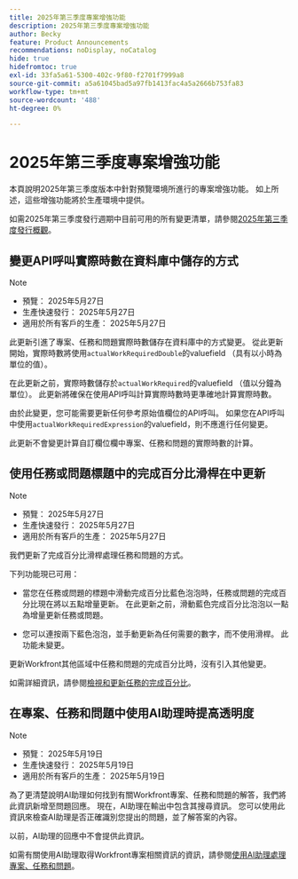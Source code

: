 ```yaml
---
title: 2025年第三季度專案增強功能
description: 2025年第三季度專案增強功能
author: Becky
feature: Product Announcements
recommendations: noDisplay, noCatalog
hide: true
hidefromtoc: true
exl-id: 33fa5a61-5300-402c-9f80-f2701f7999a8
source-git-commit: a5a61045bad5a97fb1413fac4a5a2666b753fa83
workflow-type: tm+mt
source-wordcount: '488'
ht-degree: 0%

---
```


# 2025年第三季度專案增強功能

本頁說明2025年第三季度版本中針對預覽環境所進行的專案增強功能。 如上所述，這些增強功能將於生產環境中提供。

如需2025年第三季度發行週期中目前可用的所有變更清單，請參閱[2025年第三季度發行概觀](/help/quicksilver/product-announcements/product-releases/25-q3-release-activity/25-q3-release-overview.md)。

## 變更API呼叫實際時數在資料庫中儲存的方式

>[!NOTE]
>
>* 預覽： 2025年5月27日
>* 生產快速發行： 2025年5月27日
>* 適用於所有客戶的生產： 2025年5月27日

此更新引進了專案、任務和問題實際時數儲存在資料庫中的方式變更。 從此更新開始，實際時數將使用`actualWorkRequiredDouble`的valuefield （具有以小時為單位的值）。

在此更新之前，實際時數儲存於`actualWorkRequired`的valuefield （值以分鐘為單位）。 此更新將確保在使用API呼叫計算實際時數時更準確地計算實際時數。

由於此變更，您可能需要更新任何參考原始值欄位的API呼叫。 如果您在API呼叫中使用`actualWorkRequiredExpression`的valuefield，則不應進行任何變更。

此更新不會變更計算自訂欄位欄中專案、任務和問題的實際時數的計算。

## 使用任務或問題標題中的完成百分比滑桿在中更新

>[!NOTE]
>
>* 預覽： 2025年5月27日
>* 生產快速發行： 2025年5月27日
>* 適用於所有客戶的生產： 2025年5月27日

我們更新了完成百分比滑桿處理任務和問題的方式。

下列功能現已可用：

* 當您在任務或問題的標題中滑動完成百分比藍色泡泡時，任務或問題的完成百分比現在將以五點增量更新。 在此更新之前，滑動藍色完成百分比泡泡以一點為增量更新任務或問題。

* 您可以連按兩下藍色泡泡，並手動更新為任何需要的數字，而不使用滑桿。 此功能未變更。

更新Workfront其他區域中任務和問題的完成百分比時，沒有引入其他變更。

如需詳細資訊，請參閱[檢視和更新任務的完成百分比](/help/quicksilver/manage-work/projects/updating-work-in-a-project/view-update-percent-complete-for-tasks.md)。

## 在專案、任務和問題中使用AI助理時提高透明度

>[!NOTE]
>
>* 預覽： 2025年5月19日
>* 生產快速發行： 2025年5月19日
>* 適用於所有客戶的生產： 2025年5月19日

為了更清楚說明AI助理如何找到有關Workfront專案、任務和問題的解答，我們將此資訊新增至問題回應。 現在，AI助理在輸出中包含其搜尋資訊。 您可以使用此資訊來檢查AI助理是否正確識別您提出的問題，並了解答案的內容。

以前，AI助理的回應中不會提供此資訊。

如需有關使用AI助理取得Workfront專案相關資訊的資訊，請參閱[使用AI助理處理專案、任務和問題](/help/quicksilver/workfront-basics/ai-assistant/work-with-pti-through-ai-assisant.md)。
